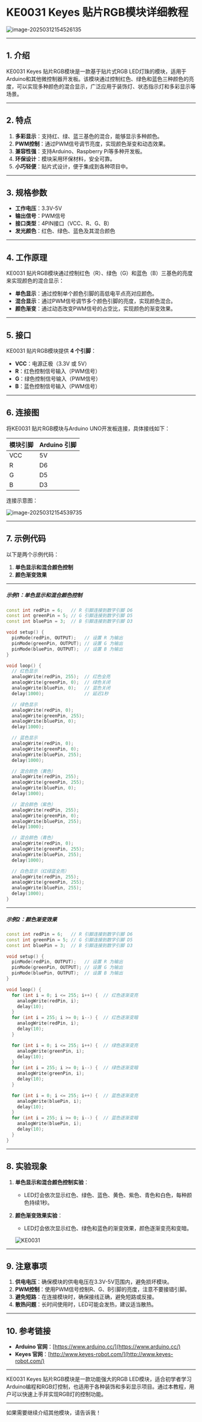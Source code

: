 # **KE0031 Keyes 贴片RGB模块详细教程**

![image-20250312154526135](media/image-20250312154526135.png)

---

## **1. 介绍**

KE0031 Keyes 贴片RGB模块是一款基于贴片式RGB LED灯珠的模块，适用于Arduino和其他微控制器开发板。该模块通过控制红色、绿色和蓝色三种颜色的亮度，可以实现多种颜色的混合显示，广泛应用于装饰灯、状态指示灯和多彩显示等场景。

---

## **2. 特点**

1. **多彩显示**：支持红、绿、蓝三基色的混合，能够显示多种颜色。  
2. **PWM控制**：通过PWM信号调节亮度，实现颜色渐变和动态效果。  
3. **兼容性强**：支持Arduino、Raspberry Pi等多种开发板。  
4. **环保设计**：模块采用环保材料，安全可靠。  
5. **小巧轻便**：贴片式设计，便于集成到各种项目中。

---

## **3. 规格参数**

- **工作电压**：3.3V-5V  
- **输出信号**：PWM信号  
- **接口类型**：4PIN接口（VCC、R、G、B）  
- **发光颜色**：红色、绿色、蓝色及其混合颜色  

---

## **4. 工作原理**

KE0031 贴片RGB模块通过控制红色（R）、绿色（G）和蓝色（B）三基色的亮度来实现颜色的混合显示：  
- **单色显示**：通过控制单个颜色引脚的高低电平点亮对应颜色。  
- **混合显示**：通过PWM信号调节多个颜色引脚的亮度，实现颜色混合。  
- **颜色渐变**：通过动态改变PWM信号的占空比，实现颜色的渐变效果。  

---

## **5. 接口**

KE0031 贴片RGB模块提供 **4 个引脚**：  
- **VCC**：电源正极（3.3V 或 5V）  
- **R**：红色控制信号输入（PWM信号）  
- **G**：绿色控制信号输入（PWM信号）  
- **B**：蓝色控制信号输入（PWM信号）  

---

## **6. 连接图**

将KE0031 贴片RGB模块与Arduino UNO开发板连接，具体接线如下：  

| 模块引脚 | Arduino 引脚 |
| -------- | ------------ |
| VCC      | 5V           |
| R        | D6           |
| G        | D5           |
| B        | D3           |

连接示意图：  

![image-20250312154539735](media/image-20250312154539735.png)

---

## **7. 示例代码**

以下是两个示例代码：  
1. **单色显示和混合颜色控制**  
2. **颜色渐变效果**

---

##### **示例1：单色显示和混合颜色控制**
```cpp
const int redPin = 6;   // R 引脚连接到数字引脚 D6
const int greenPin = 5; // G 引脚连接到数字引脚 D5
const int bluePin = 3;  // B 引脚连接到数字引脚 D3

void setup() {
  pinMode(redPin, OUTPUT);   // 设置 R 为输出
  pinMode(greenPin, OUTPUT); // 设置 G 为输出
  pinMode(bluePin, OUTPUT);  // 设置 B 为输出
}

void loop() {
  // 红色显示
  analogWrite(redPin, 255);  // 红色全亮
  analogWrite(greenPin, 0);  // 绿色关闭
  analogWrite(bluePin, 0);   // 蓝色关闭
  delay(1000);               // 延迟1秒

  // 绿色显示
  analogWrite(redPin, 0);  
  analogWrite(greenPin, 255);  
  analogWrite(bluePin, 0);  
  delay(1000);

  // 蓝色显示
  analogWrite(redPin, 0);  
  analogWrite(greenPin, 0);  
  analogWrite(bluePin, 255);  
  delay(1000);

  // 混合颜色（黄色）
  analogWrite(redPin, 255);  
  analogWrite(greenPin, 255);  
  analogWrite(bluePin, 0);  
  delay(1000);

  // 混合颜色（紫色）
  analogWrite(redPin, 255);  
  analogWrite(greenPin, 0);  
  analogWrite(bluePin, 255);  
  delay(1000);

  // 混合颜色（青色）
  analogWrite(redPin, 0);  
  analogWrite(greenPin, 255);  
  analogWrite(bluePin, 255);  
  delay(1000);

  // 白色显示（红绿蓝全亮）
  analogWrite(redPin, 255);  
  analogWrite(greenPin, 255);  
  analogWrite(bluePin, 255);  
  delay(1000);
}
```

---

##### **示例2：颜色渐变效果**
```cpp
const int redPin = 6;   // R 引脚连接到数字引脚 D6
const int greenPin = 5; // G 引脚连接到数字引脚 D5
const int bluePin = 3;  // B 引脚连接到数字引脚 D3

void setup() {
  pinMode(redPin, OUTPUT);   // 设置 R 为输出
  pinMode(greenPin, OUTPUT); // 设置 G 为输出
  pinMode(bluePin, OUTPUT);  // 设置 B 为输出
}

void loop() {
  for (int i = 0; i <= 255; i++) {  // 红色逐渐变亮
    analogWrite(redPin, i);
    delay(10);
  }
  for (int i = 255; i >= 0; i--) {  // 红色逐渐变暗
    analogWrite(redPin, i);
    delay(10);
  }

  for (int i = 0; i <= 255; i++) {  // 绿色逐渐变亮
    analogWrite(greenPin, i);
    delay(10);
  }
  for (int i = 255; i >= 0; i--) {  // 绿色逐渐变暗
    analogWrite(greenPin, i);
    delay(10);
  }

  for (int i = 0; i <= 255; i++) {  // 蓝色逐渐变亮
    analogWrite(bluePin, i);
    delay(10);
  }
  for (int i = 255; i >= 0; i--) {  // 蓝色逐渐变暗
    analogWrite(bluePin, i);
    delay(10);
  }
}
```

---

## **8. 实验现象**

1. **单色显示和混合颜色控制实验**：  
   - LED灯会依次显示红色、绿色、蓝色、黄色、紫色、青色和白色，每种颜色持续1秒。  

2. **颜色渐变效果实验**：  
   - LED灯会依次显示红色、绿色和蓝色的渐变效果，颜色逐渐变亮和变暗。  
   
   	![KE0031](media/KE0031.gif)

---

## **9. 注意事项**

1. **供电电压**：确保模块的供电电压在3.3V-5V范围内，避免损坏模块。  
2. **PWM控制**：使用PWM信号控制R、G、B引脚的亮度，注意不要接错引脚。  
3. **避免短路**：在连接模块时，确保接线正确，避免短路或反接。  
4. **散热问题**：长时间使用时，LED可能会发热，建议适当散热。  

---

## **10. 参考链接**

- **Arduino 官网**：[https://www.arduino.cc/](https://www.arduino.cc/)  
- **Keyes 官网**：[http://www.keyes-robot.com/](http://www.keyes-robot.com/)  

---

KE0031 Keyes 贴片RGB模块是一款功能强大的RGB LED模块，适合初学者学习Arduino编程和RGB灯控制，也适用于各种装饰和多彩显示项目。通过本教程，用户可以快速上手并实现RGB灯的控制功能。

---

如果需要继续介绍其他模块，请告诉我！

